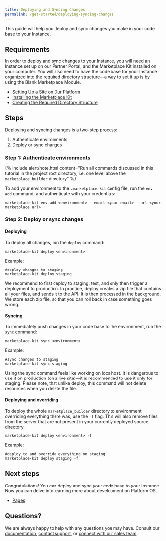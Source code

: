 ```yaml
---
title: Deploying and Syncing Changes
permalink: /get-started/deploying-syncing-changes
---
```


This guide will help you deploy and sync changes you make in your code base to your Instance.

## Requirements

In order to deploy and sync changes to your Instance, you will need an Instance set up on our Partner Portal, and the Marketplace Kit installed on your computer. You will also need to have the code base for your Instance organized into the required directory structure—a way to set it up is by using the Blank Marketplace Module.

* [Setting Up a Site on Our Platform]()
* [Installing the Marketplace Kit]()
* [Creating the Required Directory Structure]()

## Steps

Deploying and syncing changes is a two-step process:

1.  Authenticate environments
2.  Deploy or sync changes

### Step 1: Authenticate environments

{% include alert/note.html content="Run all commands discussed in this tutorial in the project root directory, i.e. one level above the `marketplace_builder` directory" %}

To add your environment to the `.marketplace-kit` config file, run the `env add` command, and authenticate with your credentials:

```
marketplace-kit env add <environment> --email <your email> --url <your marketplace url>
```

### Step 2: Deploy or sync changes

#### Deploying

To deploy all changes, run the `deploy` command:

```
marketplace-kit deploy <environment>
```

Example:

```
#deploy changes to staging
marketplace-kit deploy staging
```

We recommend to first deploy to staging, test, and only then trigger a deployment to production. In practice, deploy creates a zip file that contains all your files, and sends it to the API. It is then processed in the background. We store each zip file, so that you can roll back in case something goes wrong.

#### Syncing

To immediately push changes in your code base to the environment, run the `sync` command:

```
marketplace-kit sync <environment>
```

Example:

```
#sync changes to staging
marketplace-kit sync staging
```

Using the sync command feels like working on localhost. It is dangerous to use it on production (on a live site)—it is recommended to use it only for staging. Please note, that unlike deploy, this command will not delete resources when you delete the file.

#### Deploying and overriding

To deploy the whole `marketplace_builder` directory to environment overriding everything there was, use the `-f` flag. This will also remove files from the server that are not present in your currently deployed source directory.

```
marketplace-kit deploy <environment> -f
```

Example:

```
#deploy to and override everything on staging
marketplace-kit deploy staging -f
```

## Next steps

Congratulations! You can deploy and sync your code base to your Instance. Now you can delve into learning more about development on Platform OS.

* [Pages]()

## Questions?

We are always happy to help with any questions you may have. Consult our [documentation](), [contact support](), or [connect with our sales team]().

